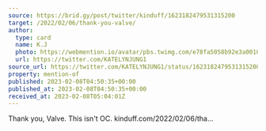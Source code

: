 ```yaml
---
source: https://brid.gy/post/twitter/kinduff/1623182479531315200
target: /2022/02/06/thank-you-valve/
author:
  type: card
  name: K.J
  photo: https://webmention.io/avatar/pbs.twimg.com/e78fa5058b92e3a0010f5f9c97542ef419e96b4929f3eba399f1d169b3548003.jpg
  url: https://twitter.com/KATELYNJUNG1
source_url: https://twitter.com/KATELYNJUNG1/status/1623182479531315200
property: mention-of
published: 2023-02-08T04:50:35+00:00
published_at: 2023-02-08T04:50:35+00:00
received_at: 2023-02-08T05:04:01Z
---
```


Thank you, Valve. This isn't OC.
kinduff.com/2022/02/06/tha…